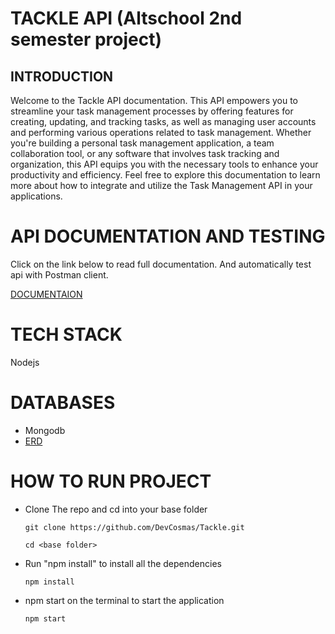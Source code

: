 # TACKLE API (Altschool 2nd semester project)

## INTRODUCTION

Welcome to the Tackle API documentation. This API empowers you to streamline your task management processes by offering features for creating, updating, and tracking tasks, as well as managing user accounts and performing various operations related to task management. Whether you're building a personal task management application, a team collaboration tool, or any software that involves task tracking and organization, this API equips you with the necessary tools to enhance your productivity and efficiency.
Feel free to explore this documentation to learn more about how to integrate and utilize the Task Management API in your applications.


# API DOCUMENTATION AND TESTING
Click on the link below to read full documentation. And automatically test api with Postman client.

[DOCUMENTAION](https://documenter.getpostman.com/view/28599121/2s9YRFVAE2)
# TECH STACK
Nodejs
# DATABASES
 * Mongodb
 * [ERD](https://drawsql.app/teams/devcosmas/diagrams/tackle)


# HOW TO RUN PROJECT 
* Clone The repo and cd into your base folder

   ```git clone https://github.com/DevCosmas/Tackle.git``` 

   
   ```cd <base folder>```
  
* Run "npm install" to install all the dependencies

   ```npm install```
  
* npm start on the terminal to start the application

   ```npm start```